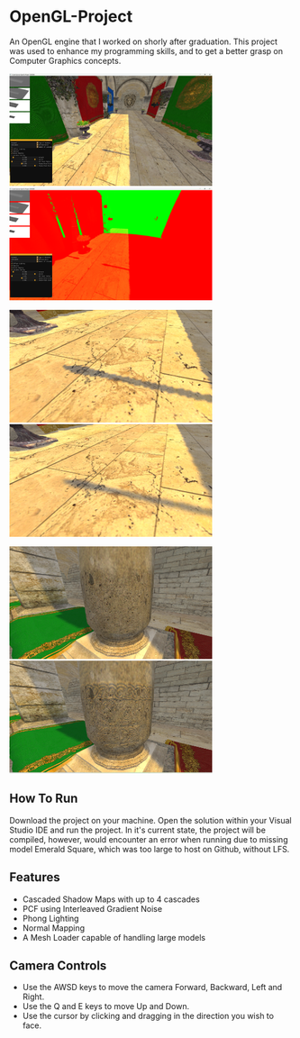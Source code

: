 # OpenGL-Project

An OpenGL engine that I worked on shorly after graduation. This project was used to enhance my programming skills, 
and to get a better grasp on Computer Graphics concepts.

<p align="left">
  <img width="360" height="200" src="OpenGLProject/Screenshots/FullScreen.png">
  <img width="360" height="200" src="OpenGLProject/Screenshots/CascadeDebug.png">
</p>
<p align="left">
  <img width="360" height="200" src="OpenGLProject/Screenshots/ShadowsNoPCF.png">
  <img width="360" height="200" src="OpenGLProject/Screenshots/SoftShadowsWithPCF.png">
</p>
<p align="left">
  <img width="360" height="200" src="OpenGLProject/Screenshots/NormalMapsOff.png">
  <img width="360" height="200" src="OpenGLProject/Screenshots/NormalMapsOn.png">
</p>

## How To Run

Download the project on your machine. Open the solution within your Visual Studio IDE and run the project.
In it's current state, the project will be compiled, however, would encounter an error when running due to missing 
model Emerald Square, which was too large to host on Github, without LFS.

## Features

- Cascaded Shadow Maps with up to 4 cascades
- PCF using Interleaved Gradient Noise
- Phong Lighting
- Normal Mapping
- A Mesh Loader capable of handling large models

## Camera Controls

- Use the AWSD keys to move the camera Forward, Backward, Left and Right.
- Use the Q and E keys to move Up and Down.
- Use the cursor by clicking and dragging in the direction you wish to face.
